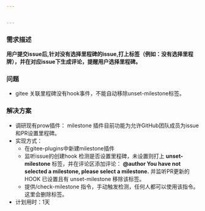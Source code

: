 ```yaml
---


---
```


<h3 id="需求描述">需求描述</h3>
<p><strong>用户提交issue后,针对没有选择里程碑的issue,打上标签（例如：没有选择里程牌），并在对应issue下生成评论，提醒用户选择里程碑。</strong></p>
<h3 id="问题">问题</h3>
<ul>
<li>gitee 关联里程碑没有hook事件，不能自动移除unset-milestone标签。</li>
</ul>
<h3 id="解决方案">解决方案</h3>
<ul>
<li>调研现有prow插件： milestone 插件目前功能为允许GitHub团队成员为issue和PR设置里程碑。</li>
<li>实现方式：
<ul>
<li>在gitee-plugins中新建milestone插件</li>
<li>监听issue的创建hook  检测是否设置里程碑，未设置则打上 <strong>unset-milestone</strong> 标签，并在评论区添加评论： <strong>@author You have not selected a milestone, please select a milestone.</strong> 并监听PR更新的HOOK 已设置且有 unset-milestone 移除该标签。</li>
<li>提供/check-milestone 指令，手动触发检测，任何人都可以使用该指令。这里会删除标签。</li>
</ul>
</li>
<li>计划用时：1天</li>
</ul>

